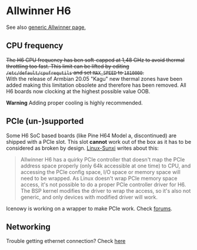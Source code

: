 # Allwinner H6

See also [generic Allwinner page](https://docs.armbian.com/Hardware_Allwinner/),

## CPU frequency

<del>The H6 CPU frequency has ben soft-capped at 1,48 GHz to avoid thermal throttling too fast. This limit can be lifted by editing
`/etc/default/cpufrequtils` and set `MAX_SPEED` to `1810000`.</del>  
With the release of Armbian 20.05 "Kagu" new thermal zones have been added making this limitation obsolete and therefore has been removed. All H6 boards now clocking at the highest possible value OOB.

**Warning**
Adding proper cooling is highly recommended.

## PCIe (un-)supported

Some H6 SoC based boards (like Pine H64 Model a, discontinued) are shipped with a PCIe slot. This slot **cannot** work out of the box as it has to be considered as broken by design. [Linux-Sunxi](https://linux-sunxi.org/H6#Errata) writes about this: 

> Allwinner H6 has a quirky PCIe controller that doesn't map the PCIe address space properly (only 64k accessible at one time) to CPU, and accessing the PCIe config space, I/O space or memory space will need to be wrapped. As Linux doesn't wrap PCIe memory space access, it's not possible to do a proper PCIe controller driver for H6. The BSP kernel modifies the driver to wrap the access, so it's also not generic, and only devices with modified driver will work.

Icenowy is working on a wrapper to make PCIe work. Check [forums](https://forum.armbian.com/topic/13529-a-try-on-utilizing-h6-pcie-with-virtualization/).

## Networking

Trouble getting ethernet connection? Check [here](https://forum.armbian.com/topic/9368-orangepi-3-h6-allwiner-chip/?do=findComment&comment=105682)
